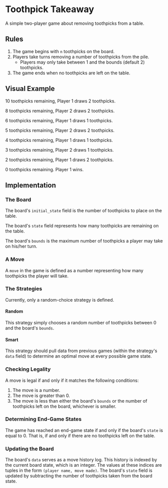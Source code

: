 # Toothpick Takeaway

A simple two-player game about removing toothpicks from a table.

## Rules

1. The game begins with `n` toothpicks on the board.
2. Players take turns removing a number of toothpicks from the pile.
   - Players may only take between 1 and the bounds (default 2) toothpicks.
3. The game ends when no toothpicks are left on the table.

## Visual Example

10 toothpicks remaining, Player 1 draws 2 toothpicks.

8 toothpicks remaining, Player 2 draws 2 toothpicks.

6 toothpicks remaining, Player 1 draws 1 toothpicks.

5 toothpicks remaining, Player 2 draws 2 toothpicks.

4 toothpicks remaining, Player 1 draws 1 toothpicks.

3 toothpicks remaining, Player 2 draws 1 toothpicks.

2 toothpicks remaining, Player 1 draws 2 toothpicks.

0 toothpicks remaining. Player 1 wins.

## Implementation

### The Board

The board's `initial_state` field is the number of toothpicks to place on the table.

The board's `state` field represents how many toothpicks are remaining on the table.

The board's `bounds` is the maximum number of toothpicks a player may take on his/her turn.

### A Move

A `move` in the game is defined as a number representing how many toothpicks the player will take.

### The Strategies

Currently, only a random-choice strategy is defined.

#### Random

This strategy simply chooses a random number of toothpicks between 0 and the board's `bounds`.

#### Smart

This strategy should pull data from previous games (within the strategy's `data` field) to determine an optimal move at every possible game state.

### Checking Legality

A move is legal if and only if it matches the following conditions:

1. The move is a number.
2. The move is greater than 0.
3. The move is less than either the board's `bounds` or the number of toothpicks left on the board, whichever is smaller.

### Determining End-Game States

The game has reached an end-game state if and only if the board's `state` is equal to 0.
That is, if and only if there are no toothpicks left on the table.

### Updating the Board

The board's `data` serves as a move history log.
This history is indexed by the current board state, which is an integer.
The values at these indices are tuples in the form `(player name, move made)`.
The board's `state` field is updated by subtracting the number of toothpicks taken from the board state.
